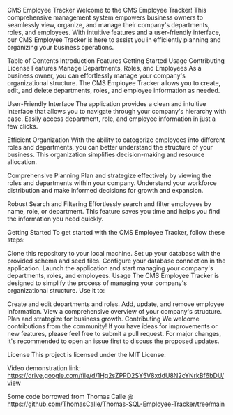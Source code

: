 
CMS Employee Tracker
Welcome to the CMS Employee Tracker! This comprehensive management system empowers business owners to seamlessly view, organize, and manage their company's departments, roles, and employees. With intuitive features and a user-friendly interface, our CMS Employee Tracker is here to assist you in efficiently planning and organizing your business operations.

Table of Contents
Introduction
Features
Getting Started
Usage
Contributing
License
Features
Manage Departments, Roles, and Employees
As a business owner, you can effortlessly manage your company's organizational structure. The CMS Employee Tracker allows you to create, edit, and delete departments, roles, and employee information as needed.

User-Friendly Interface
The application provides a clean and intuitive interface that allows you to navigate through your company's hierarchy with ease. Easily access department, role, and employee information in just a few clicks.

Efficient Organization
With the ability to categorize employees into different roles and departments, you can better understand the structure of your business. This organization simplifies decision-making and resource allocation.

Comprehensive Planning
Plan and strategize effectively by viewing the roles and departments within your company. Understand your workforce distribution and make informed decisions for growth and expansion.

Robust Search and Filtering
Effortlessly search and filter employees by name, role, or department. This feature saves you time and helps you find the information you need quickly.

Getting Started
To get started with the CMS Employee Tracker, follow these steps:

Clone this repository to your local machine.
Set up your database with the provided schema and seed files.
Configure your database connection in the application.
Launch the application and start managing your company's departments, roles, and employees.
Usage
The CMS Employee Tracker is designed to simplify the process of managing your company's organizational structure. Use it to:

Create and edit departments and roles.
Add, update, and remove employee information.
View a comprehensive overview of your company's structure.
Plan and strategize for business growth.
Contributing
We welcome contributions from the community! If you have ideas for improvements or new features, please feel free to submit a pull request. For major changes, it's recommended to open an issue first to discuss the proposed updates.

License
This project is licensed under the MIT License:

Video demonstration link: https://drive.google.com/file/d/1Hg2sZPPD2SY5V8xddU8N2cYNrkBf6bDU/view

Some code borrowed from Thomas Calle @ https://github.com/ThomasCalle/Thomas-SQL-Employee-Tracker/tree/main
